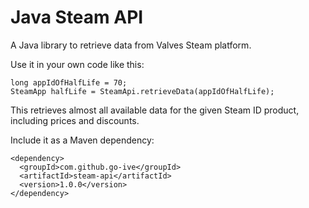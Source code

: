 Java Steam API
=========

A Java library to retrieve data from Valves Steam platform.

Use it in your own code like this:

    long appIdOfHalfLife = 70;
    SteamApp halfLife = SteamApi.retrieveData(appIdOfHalfLife);

This retrieves almost all available data for the given Steam ID product, including prices and discounts.

Include it as a Maven dependency:

    <dependency>
      <groupId>com.github.go-ive</groupId>
      <artifactId>steam-api</artifactId>
      <version>1.0.0</version>
    </dependency>